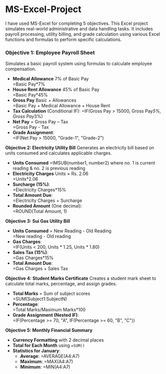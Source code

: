 # MS-Excel-Project
I have used MS-Excel for completing 5 objectives. This Excel project simulates real-world administrative and data handling tasks. It includes payroll processing, utility billing, and grade calculation using various Excel functions and formulas to perform specific calculations. 

### Objective 1: Employee Payroll Sheet
Simulates a basic payroll system using formulas to calculate employee compensation.
- **Medical Allowance**  7% of Basic Pay  
=Basic Pay*7%
- **House Rent Allowance** 45% of Basic Pay  
=Basic Pay*45%
- **Gross Pay** Basic + Allowances  
=Basic Pay + Medical Allowance + House Rent
- **Tax Calculation** (Conditional IF):
=IF(Gross Pay > 15000, Gross Pay*5%, Gross Pay*3%)
- **Net Pay** = Gross Pay – Tax  
=Gross Pay - Tax
- **Grade Assignment**:  
=IF(Net Pay > 15000, "Grade-1", "Grade-2")

**Objective 2: Electricity Utility Bill**
Generates an electricity bill based on units consumed and calculates applicable charges.
- **Units Consumed** 
=IMSUB(number1, number2) where no. 1 is current reading & no. 2 is previous reading
- **Electricity Charges** Units × Rs. 2.06  
=Units*2.06
- **Surcharge (15%)**:  
=Electricity Charges*15%
- **Total Amount Due**:  
=Electricity Charges + Surcharge
- **Rounded Amount** (One decimal):  
=ROUND(Total Amount, 1)

**Objective 3: Sui Gas Utility Bill**
- **Units Consumed** = New Reading - Old Reading  
=New reading - Old reading
- **Gas Charges**:  
=IF(Units < 200, Units * 1.25, Units * 1.80) 
- **Sales Tax (15%)**:  
=Gas Charges*15%
- **Total Amount Due**:  
=Gas Charges + Sales Tax

**Objective 4: Student Marks Certificate**
Creates a student mark sheet to calculate total marks, percentage, and assign grades.
- **Total Marks** = Sum of subject scores  
=SUM(Subject1:SubjectN)
- **Percentage**:  
=Total Marks/Maximum Marks*100
- **Grade Assignment (Nested IF)**:  
=IF(Percentage >= 70, "A", IF(Percentage >= 60, "B", "C"))

**Objective 5: Monthly Financial Summary**
- **Currency Formatting** with 2 decimal places
- **Total for Each Month** using `=SUM()`
- **Statistics for January**:
  - **Average**: =AVERAGE(A4:A7)
  - **Maximum**: =MAX(A4:A7)
  - **Minimum**: =MIN(A4:A7)
